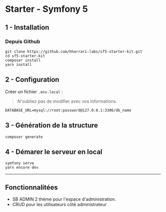 # Starter - Symfony 5

## 1 - Installation

### Depuis Github
```
git clone https://github.com/hharrari-labs/sf5-starter-kit.git
cd sf5-starter-kit
composer install
yarn install
```

## 2 - Configuration
Créer un fichier `.env.local` :
> N'oubliez pas de modifier avec vos informations.
```dotenv
DATABASE_URL=mysql://root:password@127.0.0.1:3306/db_name
```

## 3 - Génération de la structure
```
composer generate
```

## 4 - Démarer le serveur en local
```
symfony serve
yarn encore dev
```

---------------

## Fonctionnalitées

   - SB ADMIN 2 thème pour l'espace d'administration.
   - CRUD pour les utilisateurs côté administrateur
